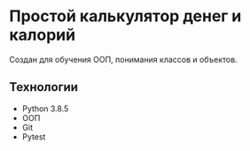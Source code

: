 # Простой калькулятор денег и калорий

Создан для обучения ООП, понимания классов и объектов.


## Технологии

-   Python 3.8.5
-   ООП
-   Git
-   Pytest